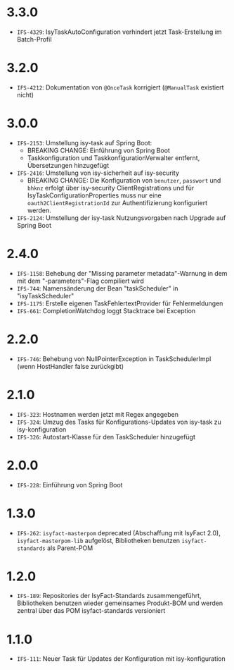 # 3.3.0
- `IFS-4329`: IsyTaskAutoConfiguration verhindert jetzt Task-Erstellung im Batch-Profil

# 3.2.0
- `IFS-4212`: Dokumentation von `@OnceTask` korrigiert (`@ManualTask` existiert nicht)

# 3.0.0
- `IFS-2153`: Umstellung isy-task auf Spring Boot:
    * BREAKING CHANGE: Einführung von Spring Boot
    * Taskkonfiguration und TaskkonfigurationVerwalter entfernt, Übersetzungen hinzugefügt
- `IFS-2416`: Umstellung von isy-sicherheit auf isy-security
    * BREAKING CHANGE: Die Konfiguration von `benutzer`, `passwort` und `bhknz` erfolgt über isy-security ClientRegistrations und für IsyTaskConfigurationProperties muss nur eine `oauth2ClientRegistrationId` zur Authentifizierung konfiguriert werden.
- `IFS-2124`: Umstellung der isy-task Nutzungsvorgaben nach Upgrade auf Spring Boot

# 2.4.0
- `IFS-1158`: Behebung der "Missing parameter metadata"-Warnung in dem mit dem "-parameters"-Flag compiliert wird
- `IFS-744`: Namensänderung der Bean "taskScheduler" in "isyTaskScheduler"
- `IFS-1175`: Erstelle eigenen TaskFehlertextProvider für Fehlermeldungen
- `IFS-661`: CompletionWatchdog loggt Stacktrace bei Exception

# 2.2.0
- `IFS-746`: Behebung von NullPointerException in TaskSchedulerImpl (wenn HostHandler false zurückgibt)

# 2.1.0
- `IFS-323`: Hostnamen werden jetzt mit Regex angegeben
- `IFS-324`: Umzug des Tasks für Konfigurations-Updates von isy-task zu isy-konfiguration
- `IFS-326`: Autostart-Klasse für den TaskScheduler hinzugefügt

# 2.0.0
- `IFS-228`: Einführung von Spring Boot

# 1.3.0
- `IFS-262`: `isyfact-masterpom` deprecated (Abschaffung mit IsyFact 2.0), `isyfact-masterpom-lib` aufgelöst, Bibliotheken benutzen `isyfact-standards` als Parent-POM

# 1.2.0
- `IFS-189`: Repositories der IsyFact-Standards zusammengeführt, Bibliotheken benutzen wieder gemeinsames Produkt-BOM und werden zentral über das POM isyfact-standards versioniert

# 1.1.0
- `IFS-111`: Neuer Task für Updates der Konfiguration mit isy-konfiguration
